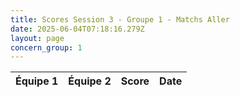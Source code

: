 ```yaml
---
title: Scores Session 3 - Groupe 1 - Matchs Aller
date: 2025-06-04T07:18:16.279Z
layout: page
concern_group: 1
---
```




| Équipe 1 | Équipe 2 | Score | Date |
|----------|----------|-------|------|

